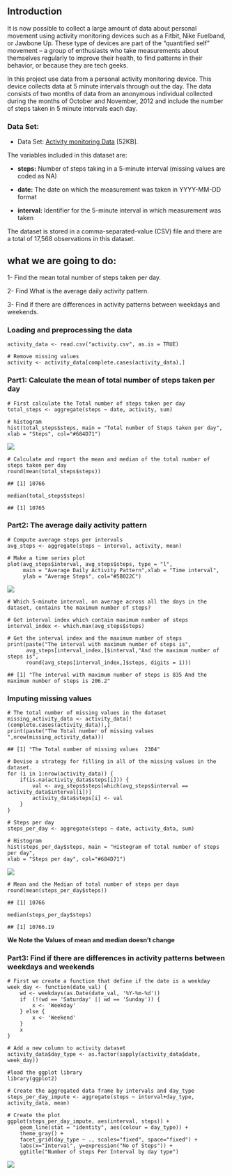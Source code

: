 Introduction
------------

It is now possible to collect a large amount of data about personal
movement using activity monitoring devices such as a Fitbit, Nike
Fuelband, or Jawbone Up. These type of devices are part of the
“quantified self” movement – a group of enthusiasts who take
measurements about themselves regularly to improve their health, to find
patterns in their behavior, or because they are tech geeks.

In this project use data from a personal activity monitoring device.
This device collects data at 5 minute intervals through out the day. The
data consists of two months of data from an anonymous individual
collected during the months of October and November, 2012 and include
the number of steps taken in 5 minute intervals each day.

### Data Set:

-   Data Set: [Activity monitoring
    Data](https://d396qusza40orc.cloudfront.net/repdata%2Fdata%2Factivity.zip)
    \[52KB\].

The variables included in this dataset are:

-   **steps:** Number of steps taking in a 5-minute interval (missing
    values are coded as NA)

-   **date:** The date on which the measurement was taken in YYYY-MM-DD
    format

-   **interval:** Identifier for the 5-minute interval in which
    measurement was taken

The dataset is stored in a comma-separated-value (CSV) file and there
are a total of 17,568 observations in this dataset.

what we are going to do:
------------------------

1- Find the mean total number of steps taken per day.

2- Find What is the average daily activity pattern.

3- Find if there are differences in activity patterns between weekdays
and weekends.

### Loading and preprocessing the data

    activity_data <- read.csv("activity.csv", as.is = TRUE)

    # Remove missing values
    activity <- activity_data[complete.cases(activity_data),]

### Part1: Calculate the mean of total number of steps taken per day

    # First calculate the Total number of steps taken per day
    total_steps <- aggregate(steps ~ date, activity, sum)

    # histogram
    hist(total_steps$steps, main = "Total number of Steps taken per day", xlab = "Steps", col="#684D71")

![](https://github.com/DoaaElbanna/Data-Science-Projects/blob/master/06_ExploreActivityMonitoringDevices/graphs/Plot1.png)

    # Calculate and report the mean and median of the total number of steps taken per day
    round(mean(total_steps$steps))

    ## [1] 10766

    median(total_steps$steps)

    ## [1] 10765

### Part2: The average daily activity pattern

    # Compute average steps per intervals
    avg_steps <- aggregate(steps ~ interval, activity, mean)

    # Make a time series plot
    plot(avg_steps$interval, avg_steps$steps, type = "l", 
         main = "Average Daily Activity Pattern",xlab = "Time interval", 
         ylab = "Average Steps", col="#5B022C")

![](https://github.com/DoaaElbanna/Data-Science-Projects/blob/master/06_ExploreActivityMonitoringDevices/graphs/Plot2.png)

    # Which 5-minute interval, on average across all the days in the dataset, contains the maximum number of steps?

    # Get interval index which contain maximum number of steps
    interval_index <- which.max(avg_steps$steps)

    # Get the interval index and the maximum number of steps
    print(paste("The interval with maximum number of steps is",
          avg_steps[interval_index,]$interval,"And the maximum number of steps is", 
          round(avg_steps[interval_index,]$steps, digits = 1)))

    ## [1] "The interval with maximum number of steps is 835 And the maximum number of steps is 206.2"

### Imputing missing values

    # The total number of missing values in the dataset
    missing_activity_data <- activity_data[!(complete.cases(activity_data)),]
    print(paste("The Total number of missing values ",nrow(missing_activity_data)))

    ## [1] "The Total number of missing values  2304"

    # Devise a strategy for filling in all of the missing values in the dataset.
    for (i in 1:nrow(activity_data)) {
        if(is.na(activity_data$steps[i])) {
            val <- avg_steps$steps[which(avg_steps$interval == activity_data$interval[i])]
            activity_data$steps[i] <- val 
        }
    }

    # Steps per day
    steps_per_day <- aggregate(steps ~ date, activity_data, sum)

    # Histogram
    hist(steps_per_day$steps, main = "Histogram of total number of steps per day", 
    xlab = "Steps per day", col="#684D71")

![](https://github.com/DoaaElbanna/Data-Science-Projects/blob/master/06_ExploreActivityMonitoringDevices/graphs/Plot3.png)

    # Mean and the Median of total number of steps per daya
    round(mean(steps_per_day$steps))

    ## [1] 10766

    median(steps_per_day$steps)

    ## [1] 10766.19

**We Note the Values of mean and median doesn’t change**

### Part3: Find if there are differences in activity patterns between weekdays and weekends

    # First we create a function that define if the date is a weekday
    week_day <- function(date_val) {
        wd <- weekdays(as.Date(date_val, '%Y-%m-%d'))
        if  (!(wd == 'Saturday' || wd == 'Sunday')) {
            x <- 'Weekday'
        } else {
            x <- 'Weekend'
        }
        x
    }

    # Add a new column to activity dataset
    activity_data$day_type <- as.factor(sapply(activity_data$date, week_day))

    #load the ggplot library
    library(ggplot2)

    # Create the aggregated data frame by intervals and day_type
    steps_per_day_impute <- aggregate(steps ~ interval+day_type, activity_data, mean)

    # Create the plot
    ggplot(steps_per_day_impute, aes(interval, steps)) +
        geom_line(stat = "identity", aes(colour = day_type)) +
        theme_gray() +
        facet_grid(day_type ~ ., scales="fixed", space="fixed") +
        labs(x="Interval", y=expression("No of Steps")) +
        ggtitle("Number of steps Per Interval by day type")

![](https://github.com/DoaaElbanna/Data-Science-Projects/blob/master/06_ExploreActivityMonitoringDevices/graphs/Plot4.png)
